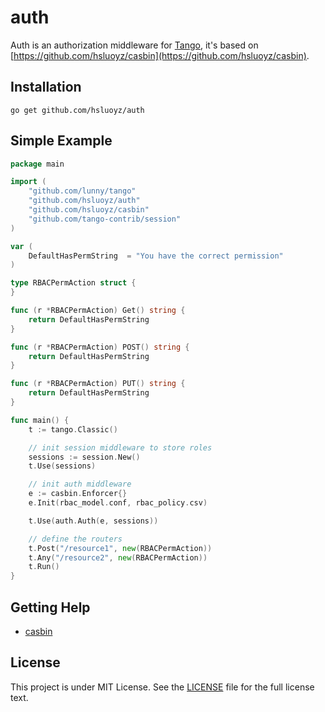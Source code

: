 auth
======

Auth is an authorization middleware for [Tango](https://github.com/lunny/tango), it's based on [https://github.com/hsluoyz/casbin](https://github.com/hsluoyz/casbin).

## Installation

    go get github.com/hsluoyz/auth

## Simple Example

```Go
package main

import (
	"github.com/lunny/tango"
	"github.com/hsluoyz/auth"
	"github.com/hsluoyz/casbin"
	"github.com/tango-contrib/session"
)

var (
	DefaultHasPermString  = "You have the correct permission"
)

type RBACPermAction struct {
}

func (r *RBACPermAction) Get() string {
	return DefaultHasPermString
}

func (r *RBACPermAction) POST() string {
	return DefaultHasPermString
}

func (r *RBACPermAction) PUT() string {
	return DefaultHasPermString
}

func main() {
	t := tango.Classic()

	// init session middleware to store roles
	sessions := session.New()
	t.Use(sessions)

	// init auth middleware
	e := casbin.Enforcer{}
	e.Init(rbac_model.conf, rbac_policy.csv)

	t.Use(auth.Auth(e, sessions))

	// define the routers
	t.Post("/resource1", new(RBACPermAction))
	t.Any("/resource2", new(RBACPermAction))
	t.Run()
}
```

## Getting Help

- [casbin](https://github.com/hsluoyz/casbin)

## License

This project is under MIT License. See the [LICENSE](LICENSE) file for the full license text.
